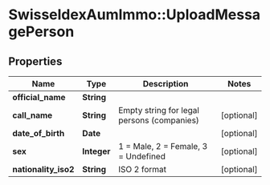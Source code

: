 # SwisseldexAumImmo::UploadMessagePerson

## Properties
Name | Type | Description | Notes
------------ | ------------- | ------------- | -------------
**official_name** | **String** |  | 
**call_name** | **String** | Empty string for legal persons (companies) | [optional] 
**date_of_birth** | **Date** |  | [optional] 
**sex** | **Integer** | 1 &#x3D; Male, 2 &#x3D; Female, 3 &#x3D; Undefined | [optional] 
**nationality_iso2** | **String** | ISO 2 format | [optional] 

